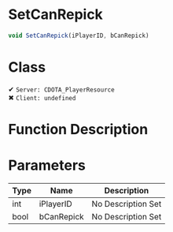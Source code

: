 # SetCanRepick
```js	
void SetCanRepick(iPlayerID, bCanRepick)
```
# Class
✔ `Server: CDOTA_PlayerResource`  
✖ `Client: undefined`  

# Function Description

# Parameters
Type|Name|Description
--|--|--
int|iPlayerID|No Description Set
bool|bCanRepick|No Description Set
